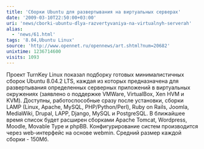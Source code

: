 ```yaml
---
title: 'Cборки Ubuntu для развертывания на виртуальных серверах'
date: '2009-03-10T22:50:00+03:00'
uri: 'news/cborki-ubuntu-dlya-razvertyvaniya-na-virtualnyh-serverah'
alias: 
  - 'news/61.html'
tags: '8.04,Ubuntu Linux'
source: 'http://www.opennet.ru/opennews/art.shtml?num=20682'
unixtime: 1236714600
visits: 1093
---
```

Проект TurnKey Linux показал [](http://www.turnkeylinux.org/appliances)подборку готовых минималистичных сборок Ubuntu 8.04.2 LTS, каждая из которых предназначена для развертывания определенных серверных приложений в виртуальных окружениях (заявлено о поддержке VMWare, VirtualBox, Xen HVM и KVM). Доступны, работоспособные сразу после установки, сборки LAMP (Linux, Apache, MySQL, PHP/Python/Perl), Ruby on Rails, Joomla, MediaWiki, Drupal, LAPP, Django, MySQL и PostgreSQL. В ближайшее время список будет расширен сборками Apache Tomcat, Wordpress, Moodle, Movable Type и phpBB. Конфигурирование систем производится через web-интерфейс на основе webmin. Средний размер каждой сборки - 150Мб.
